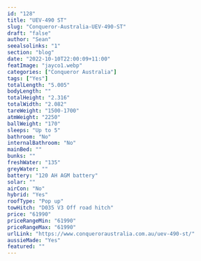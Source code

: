 ```yaml
---
id: "128"
title: "UEV-490 ST"
slug: "Conqueror-Australia-UEV-490-ST"
draft: "false"
author: "Sean"
seealsolinks: "1"
section: "blog"
date: "2022-10-10T22:00:09+11:00"
featImage: "jayco1.webp"
categories: ["Conqueror Australia"]
tags: ["Yes"]
totalLength: "5.005"
bodyLength: ""
totalHeight: "2.316"
totalWidth: "2.082"
tareWeight: "1500-1700"
atmWeight: "2250"
ballWeight: "170"
sleeps: "Up to 5"
bathroom: "No"
internalBathroom: "No"
mainBed: ""
bunks: ""
freshWater: "135"
greyWater: ""
battery: "120 AH AGM battery"
solar: ""
airCon: "No"
hybrid: "Yes"
roofType: "Pop up"
towHitch: "D035 V3 Off road hitch"
price: "61990"
priceRangeMin: "61990"
priceRangeMax: "61990"
urlLink: "https://www.conqueroraustralia.com.au/uev-490-st/"
aussieMade: "Yes"
featured: ""
---
```

